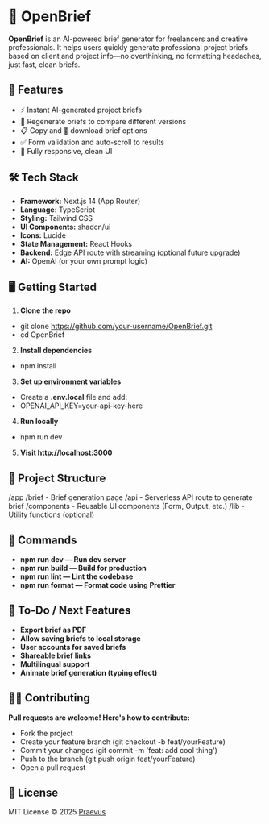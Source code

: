 # 📝 OpenBrief

**OpenBrief** is an AI-powered brief generator for freelancers and creative professionals. It helps users quickly generate professional project briefs based on client and project info—no overthinking, no formatting headaches, just fast, clean briefs.

## 🚀 Features

- ⚡ Instant AI-generated project briefs
- 🔄 Regenerate briefs to compare different versions
- 📋 Copy and 📁 download brief options
- ✅ Form validation and auto-scroll to results
- 📱 Fully responsive, clean UI

## 🛠 Tech Stack

- **Framework:** Next.js 14 (App Router)
- **Language:** TypeScript
- **Styling:** Tailwind CSS
- **UI Components:** shadcn/ui
- **Icons:** Lucide
- **State Management:** React Hooks
- **Backend:** Edge API route with streaming (optional future upgrade)
- **AI:** OpenAI (or your own prompt logic)

## 🖥️ Getting Started

1. **Clone the repo**
- git clone https://github.com/your-username/OpenBrief.git
- cd OpenBrief

2. **Install dependencies**
- npm install

3. **Set up environment variables**

- Create a **.env.local** file and add:
- OPENAI_API_KEY=your-api-key-here

4. **Run locally**
- npm run dev

5. **Visit http://localhost:3000**

## 📂 Project Structure
/app
  /brief        - Brief generation page
  /api          - Serverless API route to generate brief
/components     - Reusable UI components (Form, Output, etc.)
/lib            - Utility functions (optional)

## 🔧 Commands
- **npm run dev — Run dev server**
- **npm run build — Build for production**
- **npm run lint — Lint the codebase**
- **npm run format — Format code using Prettier**

## 🧪 To-Do / Next Features
 - **Export brief as PDF**
 - **Allow saving briefs to local storage**
 - **User accounts for saved briefs**
 - **Shareable brief links**
 - **Multilingual support**
 - **Animate brief generation (typing effect)**

## 🧑‍💻 Contributing
**Pull requests are welcome! Here's how to contribute:**

- Fork the project
- Create your feature branch (git checkout -b feat/yourFeature)
- Commit your changes (git commit -m 'feat: add cool thing')
- Push to the branch (git push origin feat/yourFeature)
- Open a pull request

## 📄 License
MIT License © 2025 [Praevus](https://github.com/Chukwuderah)